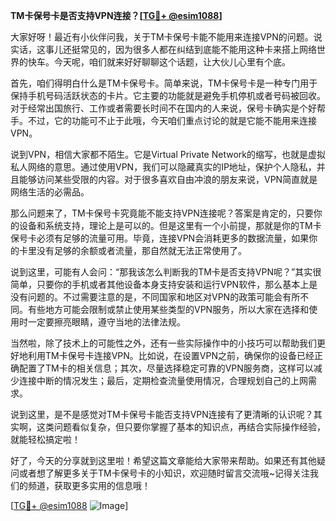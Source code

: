 **TM卡保号卡是否支持VPN连接？[[TG💪+ @esim1088](https://t.me/s/esim1088)]**

大家好呀！最近有小伙伴问我，关于TM卡保号卡能不能用来连接VPN的问题。说实话，这事儿还挺常见的，因为很多人都在纠结到底能不能用这种卡来搭上网络世界的快车。今天呢，咱们就来好好聊聊这个话题，让大伙儿心里有个底。

首先，咱们得明白什么是TM卡保号卡。简单来说，TM卡保号卡是一种专门用于保持手机号码活跃状态的卡片。它主要的功能就是避免手机停机或者号码被回收。对于经常出国旅行、工作或者需要长时间不在国内的人来说，保号卡确实是个好帮手。不过，它的功能可不止于此哦，今天咱们重点讨论的就是它能不能用来连接VPN。

说到VPN，相信大家都不陌生。它是Virtual Private Network的缩写，也就是虚拟私人网络的意思。通过使用VPN，我们可以隐藏真实的IP地址，保护个人隐私，并且能够访问某些受限的内容。对于很多喜欢自由冲浪的朋友来说，VPN简直就是网络生活的必需品。

那么问题来了，TM卡保号卡究竟能不能支持VPN连接呢？答案是肯定的，只要你的设备和系统支持，理论上是可以的。但是这里有一个小前提，那就是你的TM卡保号卡必须有足够的流量可用。毕竟，连接VPN会消耗更多的数据流量，如果你的卡里没有足够的余额或者流量，那自然就无法正常使用了。

说到这里，可能有人会问：“那我该怎么判断我的TM卡是否支持VPN呢？”其实很简单，只要你的手机或者其他设备本身支持安装和运行VPN软件，那么基本上是没有问题的。不过需要注意的是，不同国家和地区对VPN的政策可能会有所不同。有些地方可能会限制或禁止使用某些类型的VPN服务，所以大家在选择和使用时一定要擦亮眼睛，遵守当地的法律法规。

当然啦，除了技术上的可能性之外，还有一些实际操作中的小技巧可以帮助我们更好地利用TM卡保号卡连接VPN。比如说，在设置VPN之前，确保你的设备已经正确配置了TM卡的相关信息；其次，尽量选择稳定可靠的VPN服务商，这样可以减少连接中断的情况发生；最后，定期检查流量使用情况，合理规划自己的上网需求。

说到这里，是不是感觉对TM卡保号卡能否支持VPN连接有了更清晰的认识呢？其实啊，这类问题看似复杂，但只要你掌握了基本的知识点，再结合实际操作经验，就能轻松搞定啦！

好了，今天的分享就到这里啦！希望这篇文章能给大家带来帮助。如果还有其他疑问或者想了解更多关于TM卡保号卡的小知识，欢迎随时留言交流哦~记得关注我们的频道，获取更多实用的信息哦！

[[TG💪+ @esim1088](https://t.me/s/esim1088) ![Image](https://i.postimg.cc/4NQfJmqS/Snipaste-2025-05-13-00-14-12.png)]